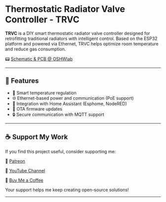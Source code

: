 # Thermostatic Radiator Valve Controller - TRVC


**TRVC** is a DIY smart thermostatic radiator valve controller designed for retrofitting traditional radiators with intelligent control. Based on the ESP32 platform and powered via Ethernet, TRVC helps optimize room temperature and reduce gas consumption.


📟 [Schematic & PCB @ OSHWlab](https://oshwlab.com/fazy/trv-controller)

---

## 🚀 Features

- 🧠 Smart temperature regulation
- 🌐 Ethernet-based power and communication (PoE support)
- 📱 Integration with Home Assistant (Esphome, NodeRED)
- 💾 OTA firmware updates
- 🔒 Secure communication with MQTT support

---



## ☕ Support My Work

If you find this project useful, consider supporting me:

💖 [Patreon](https://www.patreon.com/c/DemoEffect)

🎥 [YouTube Channel](https://www.youtube.com/@DemoEffect)

🧃 [Buy Me a Coffee](https://buymeacoffee.com/demoeffect)

Your support helps me keep creating open-source solutions!

---
